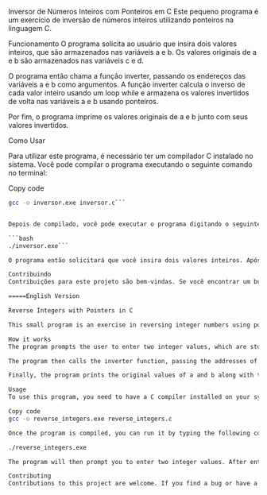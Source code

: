 Inversor de Números Inteiros com Ponteiros em C
Este pequeno programa é um exercício de inversão de números inteiros utilizando ponteiros na linguagem C.

Funcionamento
O programa solicita ao usuário que insira dois valores inteiros, que são armazenados nas variáveis a e b. Os valores originais de a e b são armazenados nas variáveis c e d.

O programa então chama a função inverter, passando os endereços das variáveis a e b como argumentos. A função inverter calcula o inverso de cada valor inteiro usando um loop while e armazena os valores invertidos de volta nas variáveis a e b usando ponteiros.

Por fim, o programa imprime os valores originais de a e b junto com seus valores invertidos.

Como Usar

Para utilizar este programa, é necessário ter um compilador C instalado no sistema. Você pode compilar o programa executando o seguinte comando no terminal:

Copy code

```bash
gcc -o inversor.exe inversor.c```


Depois de compilado, você pode executar o programa digitando o seguinte comando no terminal:

```bash
./inversor.exe```

O programa então solicitará que você insira dois valores inteiros. Após inserir os valores, o programa calculará seus valores inversos e exibirá a saída na tela.

Contribuindo
Contribuições para este projeto são bem-vindas. Se você encontrar um bug ou tiver uma solicitação de recurso, abra uma issue no repositório do GitHub. Se você deseja contribuir com o código, faça um fork do repositório e envie um pull request.

=====English Version

Reverse Integers with Pointers in C

This small program is an exercise in reversing integer numbers using pointers in the C programming language.

How it works
The program prompts the user to enter two integer values, which are stored in variables a and b. The original values of a and b are stored in variables c and d.

The program then calls the inverter function, passing the addresses of variables a and b as arguments. The inverter function calculates the reverse of each integer value using a while loop, and stores the reversed values back into variables a and b using pointers.

Finally, the program prints the original values of a and b along with their reversed values.

Usage
To use this program, you need to have a C compiler installed on your system. You can compile the program by running the following command in your terminal:

Copy code
gcc -o reverse_integers.exe reverse_integers.c

Once the program is compiled, you can run it by typing the following command in your terminal:

./reverse_integers.exe

The program will then prompt you to enter two integer values. After entering the values, the program will calculate their reverse values and display the output on the screen.

Contributing
Contributions to this project are welcome. If you find a bug or have a feature request, please open an issue on the GitHub repository. If you would like to contribute code, please fork the repository and submit a pull request.
